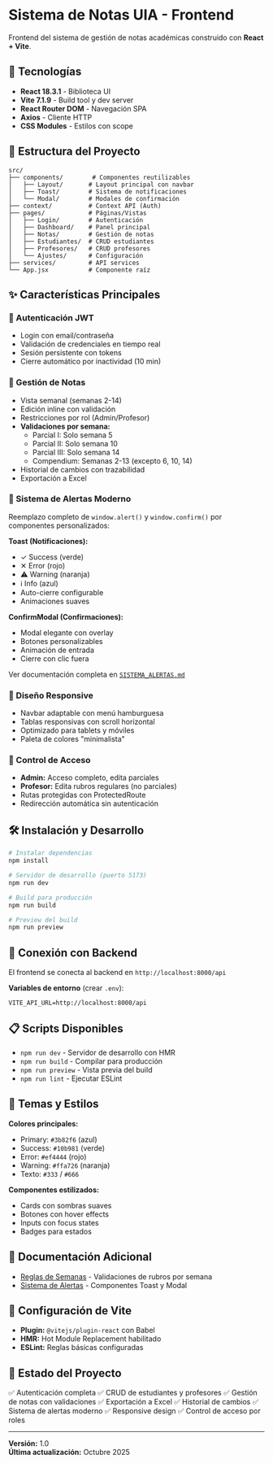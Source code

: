 # Sistema de Notas UIA - Frontend

Frontend del sistema de gestión de notas académicas construido con **React + Vite**.

## 🚀 Tecnologías

- **React 18.3.1** - Biblioteca UI
- **Vite 7.1.9** - Build tool y dev server
- **React Router DOM** - Navegación SPA
- **Axios** - Cliente HTTP
- **CSS Modules** - Estilos con scope

## 📁 Estructura del Proyecto

```
src/
├── components/        # Componentes reutilizables
│   ├── Layout/       # Layout principal con navbar
│   ├── Toast/        # Sistema de notificaciones
│   └── Modal/        # Modales de confirmación
├── context/          # Context API (Auth)
├── pages/            # Páginas/Vistas
│   ├── Login/        # Autenticación
│   ├── Dashboard/    # Panel principal
│   ├── Notas/        # Gestión de notas
│   ├── Estudiantes/  # CRUD estudiantes
│   ├── Profesores/   # CRUD profesores
│   └── Ajustes/      # Configuración
├── services/         # API services
└── App.jsx           # Componente raíz
```

## ✨ Características Principales

### 🔐 Autenticación JWT

- Login con email/contraseña
- Validación de credenciales en tiempo real
- Sesión persistente con tokens
- Cierre automático por inactividad (10 min)

### 📝 Gestión de Notas

- Vista semanal (semanas 2-14)
- Edición inline con validación
- Restricciones por rol (Admin/Profesor)
- **Validaciones por semana:**
  - Parcial I: Solo semana 5
  - Parcial II: Solo semana 10
  - Parcial III: Solo semana 14
  - Compendium: Semanas 2-13 (excepto 6, 10, 14)
- Historial de cambios con trazabilidad
- Exportación a Excel

### 🎨 Sistema de Alertas Moderno

Reemplazo completo de `window.alert()` y `window.confirm()` por componentes personalizados:

**Toast (Notificaciones):**

- ✓ Success (verde)
- ✕ Error (rojo)
- ⚠ Warning (naranja)
- ℹ Info (azul)
- Auto-cierre configurable
- Animaciones suaves

**ConfirmModal (Confirmaciones):**

- Modal elegante con overlay
- Botones personalizables
- Animación de entrada
- Cierre con clic fuera

Ver documentación completa en [`SISTEMA_ALERTAS.md`](./SISTEMA_ALERTAS.md)

### 📱 Diseño Responsive

- Navbar adaptable con menú hamburguesa
- Tablas responsivas con scroll horizontal
- Optimizado para tablets y móviles
- Paleta de colores "minimalista"

### 🎯 Control de Acceso

- **Admin:** Acceso completo, edita parciales
- **Profesor:** Edita rubros regulares (no parciales)
- Rutas protegidas con ProtectedRoute
- Redirección automática sin autenticación

## 🛠️ Instalación y Desarrollo

```bash
# Instalar dependencias
npm install

# Servidor de desarrollo (puerto 5173)
npm run dev

# Build para producción
npm run build

# Preview del build
npm run preview
```

## 🔗 Conexión con Backend

El frontend se conecta al backend en `http://localhost:8000/api`

**Variables de entorno** (crear `.env`):

```env
VITE_API_URL=http://localhost:8000/api
```

## 📋 Scripts Disponibles

- `npm run dev` - Servidor de desarrollo con HMR
- `npm run build` - Compilar para producción
- `npm run preview` - Vista previa del build
- `npm run lint` - Ejecutar ESLint

## 🎨 Temas y Estilos

**Colores principales:**

- Primary: `#3b82f6` (azul)
- Success: `#10b981` (verde)
- Error: `#ef4444` (rojo)
- Warning: `#ffa726` (naranja)
- Texto: `#333` / `#666`

**Componentes estilizados:**

- Cards con sombras suaves
- Botones con hover effects
- Inputs con focus states
- Badges para estados

## 📖 Documentación Adicional

- [Reglas de Semanas](../REGLAS_SEMANAS.md) - Validaciones de rubros por semana
- [Sistema de Alertas](./SISTEMA_ALERTAS.md) - Componentes Toast y Modal

## 🔧 Configuración de Vite

- **Plugin:** `@vitejs/plugin-react` con Babel
- **HMR:** Hot Module Replacement habilitado
- **ESLint:** Reglas básicas configuradas

## 🚦 Estado del Proyecto

✅ Autenticación completa
✅ CRUD de estudiantes y profesores
✅ Gestión de notas con validaciones
✅ Exportación a Excel
✅ Historial de cambios
✅ Sistema de alertas moderno
✅ Responsive design
✅ Control de acceso por roles

---

**Versión:** 1.0  
**Última actualización:** Octubre 2025
